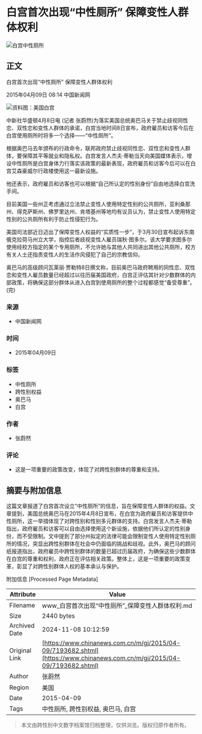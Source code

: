 # 白宫首次出现“中性厕所” 保障变性人群体权利

![白宫中性厕所](http://m.chinanews.com/fileftp/2015/05/2015-05-25/U524P891T32D3227F496DT20150525132415.jpg)

## 正文

白宫首次出现“中性厕所” 保障变性人群体权利

2015年04月09日 08:14 中国新闻网

![资料图：美国白宫](http://www.chinanews.com/gj/2015/04-09/U477P4T8D7193682F107DT20150409082251.jpg)

中新社华盛顿4月8日电 (记者 张蔚然)为落实美国总统奥巴马关于禁止歧视同性恋、双性恋和变性人群体的承诺，白宫当地时间8日宣布，政府雇员和访客今后在白宫使用厕所时将多一个选择——“中性厕所”。

根据奥巴马去年颁布的行政命令，联邦政府禁止歧视同性恋、双性恋和变性人群体，要保障其平等就业和隐私权。白宫发言人杰夫·蒂勒当天向美国媒体表示，增设中性厕所是白宫身体力行落实该政策的最新表现，政府雇员和访客今后可以在白宫艾森豪威尔行政楼使用这一最新设施。

他还表示，政府雇员和访客也可以根据“自己所认定的性别身份”自由地选择白宫洗手间。

目前美国一些州正考虑通过立法禁止变性人使用特定性别的公共厕所，亚利桑那州、得克萨斯州、佛罗里达州、肯塔基州等地均有议员认为，禁止变性人使用特定性别的公共厕所有利于防止性侵犯行为。

美国司法部近日迈出了保障变性人权益的“实质性一步”，于3月30日宣布起诉东南俄克拉荷马州立大学，指控后者歧视变性人雇员瑞秋·图多尔。该大学要求图多尔使用经校方指定的某个专用厕所，不允许她与其他人共同进出其他公共厕所，校方有关人士还指责变性人的生活作风侵犯了自己的宗教信仰。

奥巴马的高级顾问瓦莱丽·贾勒特8日撰文称，目前奥巴马政府聘用的同性恋、双性恋和变性人雇员数量已经超过以往历届美国政府，白宫正评估其针对少数群体的内部政策，将确保这部分群体从进入白宫到使用厕所的整个过程都感觉“备受尊重”。(完)

### 来源
- 中国新闻网

### 时间
- 2015年04月09日

### 标签
- 中性厕所
- 跨性别权益
- 奥巴马
- 白宫

### 作者
- 张蔚然

### 评论
- 这是一项重要的政策改变，体现了对跨性别群体的尊重和支持。

## 摘要与附加信息

<!-- tcd_abstract -->
这篇文章报道了白宫首次设立“中性厕所”的信息，旨在保障变性人群体的权益。文章提到，美国总统奥巴马在2015年4月8日宣布，在白宫为政府雇员和访客提供中性厕所，这一举措体现了对跨性别和性别多元群体的支持。白宫发言人杰夫·蒂勒指出，政府雇员和访客可以自由选择使用这个新设施，依据他们所认定的性别身份，而不受限制。文中提到了部分州拟定的法律可能会限制变性人使用特定性别厕所的情况，突显出跨性别群体在社会中仍面临的挑战和歧视。此外，奥巴马的顾问纸报道指出，政府雇员中跨性别群体的数量已超过历届政府，为确保这些少数群体在白宫的尊重和权利，政府正在评估相关政策。整体上，这是一项重要的政策变革，彰显了对跨性别群体人权的基本承认与保护。
<!-- tcd_abstract_end -->

附加信息 [Processed Page Metadata]

| Attribute       | Value                                  |
|-----------------|----------------------------------------|
| Filename        | www_白宫首次出现“中性厕所”_保障变性人群体权利.md                             |
| Size            | 2440 bytes                           |
| Archived Date   | 2024-11-08 10:12:59                             |
| Original Link   | [https://www.chinanews.com.cn/m/gj/2015/04-09/7193682.shtml](https://www.chinanews.com.cn/m/gj/2015/04-09/7193682.shtml)                       |
| Author          | 张蔚然                               |
| Region          | 美国                               |
| Date            | 2015-04-09                                 |
| Tags            | 中性厕所, 跨性别权益, 奥巴马, 白宫                                 |
>
> 本文由跨性别中文数字档案馆归档整理，仅供浏览。版权归原作者所有。
>